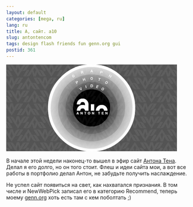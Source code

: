 ```yaml
---
layout: default
categories: [mega, ru]
lang: ru
title: А, сайт. a10
slug: antontencom
tags: design flash friends fun genn.org gui 
postid: 361
---
```

<img src='/o_O/antontencom/a10.jpg' alt='antonten.com'  width="460" height="234"/>

В начале этой недели наконец-то вышел в эфир сайт  <a href="http://antonten.com/">Антона Тена</a>. Делал я его долго, но он того стоит. Флеш и идеи сайта мои, а вот все работы в портфолио делал Антон, не забудьте получить наслаждение. 

Не успел сайт появиться на свет, как нахватался признания. В том числе и NewWebPick записал его в категорию Recommend, теперь моему <a href="http://genn.org/">genn.org</a> хоть есть там с кем поболтать ;) 